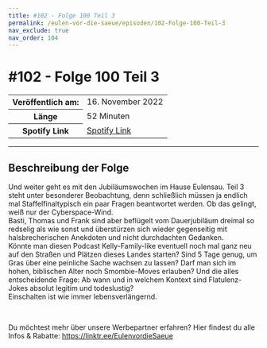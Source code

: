 ```yaml
---
title: #102 - Folge 100 Teil 3
permalink: /eulen-vor-die-saeue/episoden/102-Folge-100-Teil-3
nav_exclude: true
nav_order: 104
---
```


# #102 - Folge 100 Teil 3
<table class="resp-table dcf-table dcf-table-responsive dcf-table-bordered dcf-table-striped dcf-w-100%">
                    <tbody>
                        <tr>
                            <th scope="row">Veröffentlich am:</th>
                            <td data-label="Veröffentlich am:">16. November 2022</td>
                        </tr>
                        <tr>
                            <th scope="row">Länge </th>
                            <td data-label="Länge ">52 Minuten</td>
                        </tr><tr>
                                <th scope="row">Spotify Link</th>
                                <td data-label="Spotify Link"><a href="https://open.spotify.com/episode/4JWsLNSh3uHcMsylLr2VV0">Spotify Link</a></td>
                            </tr></tbody>
                </table>

***

## Beschreibung der Folge

<div>
<p>Und weiter geht es mit den Jubiläumswochen im Hause Eulensau. Teil 3 steht unter besonderer Beobachtung, denn schließlich müssen ja endlich mal Staffelfinaltypisch ein paar Fragen beantwortet werden. Ob das gelingt, weiß nur der Cyberspace-Wind.<br/>Basti, Thomas und Frank sind aber beflügelt vom Dauerjubiläum dreimal so redselig als wie sonst und überstürzen sich wieder gegenseitig mit halsbrecherischen Anekdoten und nicht durchdachten Gedanken. <br/>Könnte man diesen Podcast Kelly-Family-like eventuell noch mal ganz neu auf den Straßen und Plätzen dieses Landes starten? Sind 5 Tage genug, um Gras über eine peinliche Sache wachsen zu lassen? Darf man sich im hohen, biblischen Alter noch Smombie-Moves erlauben? Und die alles entscheidende Frage: Ab wann und in welchem Kontext sind Flatulenz-Jokes absolut legitim und todeslustig? <br/>Einschalten ist wie immer lebensverlängernd.</p><br/><p>Du möchtest mehr über unsere Werbepartner erfahren? Hier findest du alle Infos &amp; Rabatte: <a href="https://linktr.ee/EulenvordieSaeue" rel="nofollow">https://linktr.ee/EulenvordieSaeue</a></p>  
</div>

